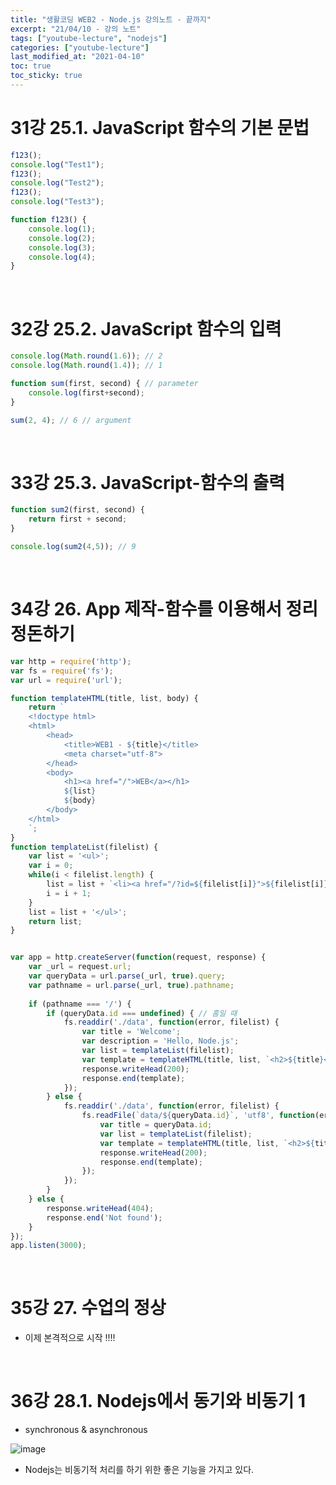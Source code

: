 ```yaml
---
title: "생활코딩 WEB2 - Node.js 강의노트 - 끝까지"
excerpt: "21/04/10 - 강의 노트"
tags: ["youtube-lecture", "nodejs"]
categories: ["youtube-lecture"]
last_modified_at: "2021-04-10"
toc: true
toc_sticky: true
---
```


# 31강 25.1. JavaScript 함수의 기본 문법

```javascript
f123();
console.log("Test1");
f123();
console.log("Test2");
f123();
console.log("Test3");

function f123() {
    console.log(1);
    console.log(2);
    console.log(3);
    console.log(4);
}
```

<br>

# 32강 25.2. JavaScript 함수의 입력

```javascript
console.log(Math.round(1.6)); // 2
console.log(Math.round(1.4)); // 1

function sum(first, second) { // parameter
    console.log(first+second);
}

sum(2, 4); // 6 // argument
```

<br>

# 33강 25.3. JavaScript-함수의 출력

```javascript
function sum2(first, second) {
    return first + second;
}

console.log(sum2(4,5)); // 9
```

<br>

# 34강 26. App 제작-함수를 이용해서 정리 정돈하기

```javascript
var http = require('http');
var fs = require('fs');
var url = require('url');

function templateHTML(title, list, body) {
    return `
    <!doctype html>
    <html>
        <head>
            <title>WEB1 - ${title}</title>
            <meta charset="utf-8">
        </head>
        <body>
            <h1><a href="/">WEB</a></h1>
            ${list}
            ${body}
        </body>
    </html>
    `;
}
function templateList(filelist) {
    var list = '<ul>'; 
    var i = 0;
    while(i < filelist.length) {
        list = list + `<li><a href="/?id=${filelist[i]}">${filelist[i]}</a></li>`;
        i = i + 1;
    }
    list = list + '</ul>';
    return list;
}


var app = http.createServer(function(request, response) {
    var _url = request.url;
    var queryData = url.parse(_url, true).query;
    var pathname = url.parse(_url, true).pathname;
    
    if (pathname === '/') {
        if (queryData.id === undefined) { // 홈일 때  
            fs.readdir('./data', function(error, filelist) {
                var title = 'Welcome';
                var description = 'Hello, Node.js';
                var list = templateList(filelist);
                var template = templateHTML(title, list, `<h2>${title}</h2>${description}`);
                response.writeHead(200);
                response.end(template); 
            });
        } else {
            fs.readdir('./data', function(error, filelist) {
                fs.readFile(`data/${queryData.id}`, 'utf8', function(err, description) {
                    var title = queryData.id;
                    var list = templateList(filelist);
                    var template = templateHTML(title, list, `<h2>${title}</h2>${description}`);
                    response.writeHead(200);
                    response.end(template); 
                });
            });
        }
    } else {
        response.writeHead(404);
        response.end('Not found'); 
    }
});
app.listen(3000);
```

<br>

# 35강 27. 수업의 정상

- 이제 본격적으로 시작 !!!!

<br>

# 36강 28.1. Nodejs에서 동기와 비동기 1

- synchronous & asynchronous

![image](https://user-images.githubusercontent.com/43688074/114288369-28873700-9aaa-11eb-8c41-90e1f797cd05.png)

- Nodejs는 비동기적 처리를 하기 위한 좋은 기능을 가지고 있다.

<br>